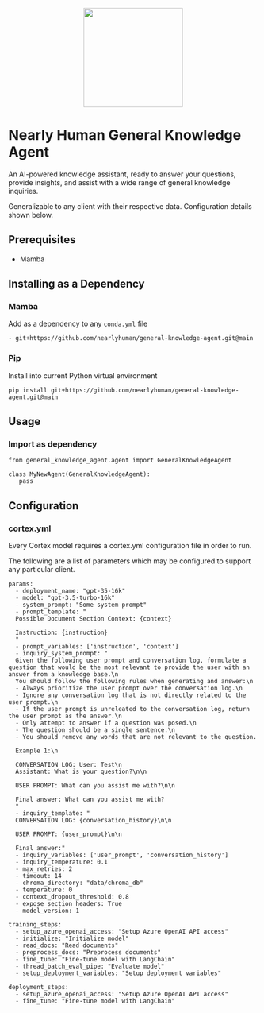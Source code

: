 <p align="center">
    <img src="https://www.nearlyhuman.ai/wp-content/uploads/2022/04/virtual-copy.svg" width="200"/>
</p>

# Nearly Human General Knowledge Agent

An AI-powered knowledge assistant, ready to answer your questions, provide insights, and assist with a wide range of general knowledge inquiries.

Generalizable to any client with their respective data. Configuration details shown below.

## Prerequisites

- Mamba

## Installing as a Dependency
### Mamba
Add as a dependency to any `conda.yml` file
```
- git+https://github.com/nearlyhuman/general-knowledge-agent.git@main
```

### Pip
Install into current Python virtual environment
```
pip install git+https://github.com/nearlyhuman/general-knowledge-agent.git@main
```

## Usage
### Import as dependency
```
from general_knowledge_agent.agent import GeneralKnowledgeAgent

class MyNewAgent(GeneralKnowledgeAgent):
   pass
```

## Configuration
### cortex.yml
Every Cortex model requires a cortex.yml configuration file in order to run.

The following are a list of parameters which may be configured to support any particular client.
```
params:
  - deployment_name: "gpt-35-16k"
  - model: "gpt-3.5-turbo-16k"
  - system_prompt: "Some system prompt"
  - prompt_template: "
  Possible Document Section Context: {context}

  Instruction: {instruction}
  "
  - prompt_variables: ['instruction', 'context']
  - inquiry_system_prompt: "
  Given the following user prompt and conversation log, formulate a question that would be the most relevant to provide the user with an answer from a knowledge base.\n
  You should follow the following rules when generating and answer:\n
  - Always prioritize the user prompt over the conversation log.\n
  - Ignore any conversation log that is not directly related to the user prompt.\n
  - If the user prompt is unreleated to the conversation log, return the user prompt as the answer.\n
  - Only attempt to answer if a question was posed.\n
  - The question should be a single sentence.\n
  - You should remove any words that are not relevant to the question.

  Example 1:\n  

  CONVERSATION LOG: User: Test\n
  Assistant: What is your question?\n\n

  USER PROMPT: What can you assist me with?\n\n

  Final answer: What can you assist me with?
  "
  - inquiry_template: "
  CONVERSATION LOG: {conversation_history}\n\n

  USER PROMPT: {user_prompt}\n\n

  Final answer:"
  - inquiry_variables: ['user_prompt', 'conversation_history']
  - inquiry_temperature: 0.1
  - max_retries: 2
  - timeout: 14
  - chroma_directory: "data/chroma_db"
  - temperature: 0
  - context_dropout_threshold: 0.8
  - expose_section_headers: True
  - model_version: 1

training_steps:
  - setup_azure_openai_access: "Setup Azure OpenAI API access"
  - initialize: "Initialize model"
  - read_docs: "Read documents"
  - preprocess_docs: "Preprocess documents"
  - fine_tune: "Fine-tune model with LangChain"
  - thread_batch_eval_pipe: "Evaluate model"
  - setup_deployment_variables: "Setup deployment variables"

deployment_steps:
  - setup_azure_openai_access: "Setup Azure OpenAI API access"
  - fine_tune: "Fine-tune model with LangChain"
```
